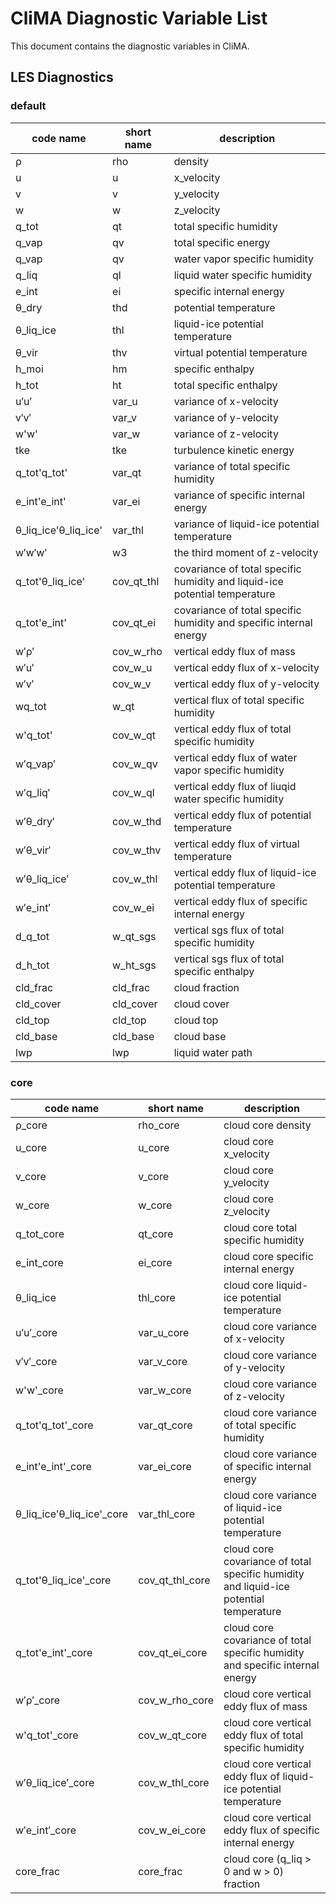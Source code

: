 # CliMA Diagnostic Variable List

This document contains the diagnostic variables in CliMA.

## LES Diagnostics

### default

| code name            | short name | description                                                                |
|----------------------|------------|----------------------------------------------------------------------------|
| ρ                    | rho        | density                                                                    |
| u                    | u          | x_velocity                                                                 |
| v                    | v          | y_velocity                                                                 |
| w                    | w          | z_velocity                                                                 |
| q_tot                | qt         | total specific humidity                                                    |
| q_vap                | qv         | total specific energy                                                      |
| q_vap                | qv         | water vapor specific humidity                                              |
| q_liq                | ql         | liquid water specific humidity                                             |
| e_int                | ei         | specific internal energy                                                   |
| θ_dry                | thd        | potential temperature                                                      |
| θ_liq_ice            | thl        | liquid-ice potential temperature                                           |
| θ_vir                | thv        | virtual potential temperature                                              |
| h_moi                | hm         | specific enthalpy                                                          |
| h_tot                | ht         | total specific enthalpy                                                    |
| u′u′                 | var_u      | variance of x-velocity                                                     |
| v′v′                 | var_v      | variance of y-velocity                                                     |
| w'w'                 | var_w      | variance of z-velocity                                                     |
| tke                  | tke        | turbulence kinetic energy                                                  |
| q_tot'q_tot'         | var_qt     | variance of total specific humidity                                        |
| e_int'e_int'         | var_ei     | variance of specific internal energy                                       |
| θ_liq_ice'θ_liq_ice' | var_thl    | variance of liquid-ice potential temperature                               |
| w′w′w′               | w3         | the third moment of z-velocity                                             |
| q_tot'θ_liq_ice'     | cov_qt_thl | covariance of total specific humidity and liquid-ice potential temperature |
| q_tot'e_int'         | cov_qt_ei  | covariance of total specific humidity and specific internal energy         |
| w′ρ′                 | cov_w_rho  | vertical eddy flux of mass                                                 |
| w′u′                 | cov_w_u    | vertical eddy flux of x-velocity                                           |
| w′v′                 | cov_w_v    | vertical eddy flux of y-velocity                                           |
| wq_tot               | w_qt       | vertical flux of total specific humidity                                   |
| w'q_tot'             | cov_w_qt   | vertical eddy flux of total specific humidity                              |
| w′q_vap′             | cov_w_qv   | vertical eddy flux of water vapor specific humidity                        |
| w′q_liq′             | cov_w_ql   | vertical eddy flux of liuqid water specific humidity                       |
| w′θ_dry′             | cov_w_thd  | vertical eddy flux of potential temperature                                |
| w′θ_vir′             | cov_w_thv  | vertical eddy flux of virtual temperature                                  |
| w′θ_liq_ice′         | cov_w_thl  | vertical eddy flux of liquid-ice potential temperature                     |
| w′e_int′             | cov_w_ei   | vertical eddy flux of specific internal energy                             |
| d_q_tot              | w_qt_sgs   | vertical sgs flux of total specific humidity                               |
| d_h_tot              | w_ht_sgs   | vertical sgs flux of total specific enthalpy                               |
| cld_frac             | cld_frac   | cloud fraction                                                             |
| cld_cover            | cld_cover  | cloud cover                                                                |
| cld_top              | cld_top    | cloud top                                                                  |
| cld_base             | cld_base   | cloud base                                                                 |
| lwp                  | lwp        | liquid water path                                                          |

### core

| code name                 | short name      | description                                                                           |
|---------------------------|-----------------|---------------------------------------------------------------------------------------|
| ρ_core                    | rho_core        | cloud core density                                                                    |
| u_core                    | u_core          | cloud core x_velocity                                                                 |
| v_core                    | v_core          | cloud core y_velocity                                                                 |
| w_core                    | w_core          | cloud core z_velocity                                                                 |
| q_tot_core                | qt_core         | cloud core total specific humidity                                                    |
| e_int_core                | ei_core         | cloud core specific internal energy                                                   |
| θ_liq_ice                 | thl_core        | cloud core liquid-ice potential temperature                                           |
| u′u′_core                 | var_u_core      | cloud core variance of x-velocity                                                     |
| v′v′_core                 | var_v_core      | cloud core variance of y-velocity                                                     |
| w'w'_core                 | var_w_core      | cloud core variance of z-velocity                                                     |
| q_tot'q_tot'_core         | var_qt_core     | cloud core variance of total specific humidity                                        |
| e_int'e_int'_core         | var_ei_core     | cloud core variance of specific internal energy                                       |
| θ_liq_ice'θ_liq_ice'_core | var_thl_core    | cloud core variance of liquid-ice potential temperature                               |
| q_tot'θ_liq_ice'_core     | cov_qt_thl_core | cloud core covariance of total specific humidity and liquid-ice potential temperature |
| q_tot'e_int'_core         | cov_qt_ei_core  | cloud core covariance of total specific humidity and specific internal energy         |
| w′ρ′_core                 | cov_w_rho_core  | cloud core vertical eddy flux of mass                                                 |
| w'q_tot'_core             | cov_w_qt_core   | cloud core vertical eddy flux of total specific humidity                              |
| w′θ_liq_ice′_core         | cov_w_thl_core  | cloud core vertical eddy flux of liquid-ice potential temperature                     |
| w′e_int′_core             | cov_w_ei_core   | cloud core vertical eddy flux of specific internal energy                             |
| core_frac                 | core_frac       | cloud core (q_liq > 0 and w > 0) fraction                                             |
